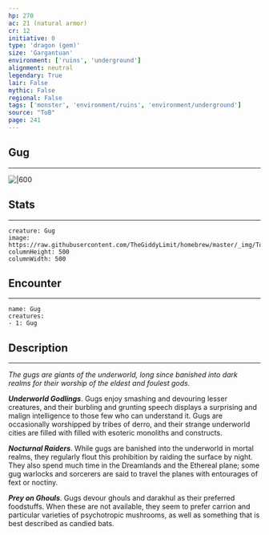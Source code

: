 ```yaml
---
hp: 270
ac: 21 (natural armor)
cr: 12
initiative: 0
type: 'dragon (gem)'    
size: 'Gargantuan'
environment: ['ruins', 'underground']
alignment: neutral
legendary: True
lair: False
mythic: False
regional: False
tags: ['monster', 'environment/ruins', 'environment/underground']
source: "ToB"
page: 241
---
```


## Gug
---

![|600](https://raw.githubusercontent.com/TheGiddyLimit/homebrew/master/_img/ToB/Gug.webp)

## Stats
---

```statblock
creature: Gug
image: https://raw.githubusercontent.com/TheGiddyLimit/homebrew/master/_img/ToB/token/Gug.png
columnHeight: 500
columnWidth: 500
```

## Encounter
---

```encounter-table
name: Gug
creatures:
- 1: Gug
```

## Description
---
_The gugs are giants of the underworld, long since banished into dark realms for their worship of the eldest and foulest gods._

**_Underworld Godlings_**. Gugs enjoy smashing and devouring lesser creatures, and their burbling and grunting speech displays a surprising and malign intelligence to those few who can understand it. Gugs are occasionally worshipped by tribes of derro, and their strange underworld cities are filled with filled with esoteric monoliths and constructs.

**_Nocturnal Raiders_**. While gugs are banished into the underworld in mortal realms, they regularly flout this prohibition by raiding the surface by night. They also spend much time in the Dreamlands and the Ethereal plane; some gug warlocks and sorcerers are said to travel the planes with entourages of fext or noctiny.

**_Prey on Ghouls_**. Gugs devour ghouls and darakhul as their preferred foodstuffs. When these are not available, they seem to prefer carrion and particular varieties of psychotropic mushrooms, as well as something that is best described as candied bats.







